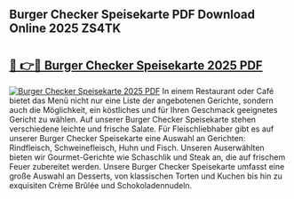 ## Burger Checker Speisekarte PDF Download Online 2025 ZS4TK

# <h2><a href="http://gc8vos.nevu.top/?p=Burger+Checker+Speisekarte">🔗 👉🔴 Burger Checker Speisekarte 2025 PDF</a></h2>

[![Burger Checker Speisekarte 2025 PDF](https://i.imgur.com/dBaPXMq.png)](http://gc8vos.nevu.top/?p=Burger+Checker+Speisekarte)
In einem Restaurant oder Café bietet das Menü nicht nur eine Liste der angebotenen Gerichte, sondern auch die Möglichkeit, ein köstliches und für Ihren Geschmack geeignetes Gericht zu wählen. Auf unserer Burger Checker Speisekarte stehen verschiedene leichte und frische Salate. Für Fleischliebhaber gibt es auf unserer Burger Checker Speisekarte eine Auswahl an Gerichten: Rindfleisch, Schweinefleisch, Huhn und Fisch. Unseren Auserwählten bieten wir Gourmet-Gerichte wie Schaschlik und Steak an, die auf frischem Feuer zubereitet werden. Unsere Burger Checker Speisekarte umfasst eine große Auswahl an Desserts, von klassischen Torten und Kuchen bis hin zu exquisiten Crème Brûlée und Schokoladennudeln.
